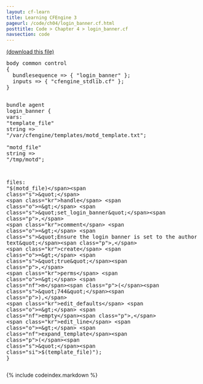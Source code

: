 ```yaml
---
layout: cf-learn
title: Learning CFEngine 3
pageurl: /code/ch04/login_banner.cf.html
posttitle: Code > Chapter 4 > login_banner.cf
navsection: code
---
```


[(download this file)](https://raw.github.com/zzamboni/cf-learn.info/master/src/ch04/login_banner.cf)

<div class="highlight"><pre><span class="k">body</span> <span class="k">common</span> <span class="k">control</span> 
<span class="p">{</span>
  <span class="kr">bundlesequence</span> <span class="o">=&gt;</span> <span class="p">{</span> <span class="s">&quot;login_banner&quot;</span> <span class="p">};</span>
  <span class="kr">inputs</span> <span class="o">=&gt;</span> <span class="p">{</span> <span class="s">&quot;cfengine_stdlib.cf&quot;</span> <span class="p">};</span> 
<span class="p">}</span>

<span class="k">bundle</span> <span class="k">agent</span> <span class="nf">login_banner</span>
<span class="p">{</span>
  <span class="kd">vars</span><span class="p">:</span>
    <span class="p">&quot;</span><span class="nv">template_file</span><span class="p">&quot;</span> <span class="kt">string</span> <span class="o">=&gt;</span> <span class="s">&quot;/var/cfengine/templates/motd_template.txt&quot;</span><span class="p">;</span>   
    <span class="p">&quot;</span><span class="nv">motd_file</span><span class="p">&quot;</span>     <span class="kt">string</span> <span class="o">=&gt;</span> <span class="s">&quot;/tmp/motd&quot;</span><span class="p">;</span> 
		
  <span class="kd">files</span><span class="p">:</span>
  <span class="s">&quot;</span><span class="si">$(motd_file)</span><span class="s">&quot;</span>   
    <span class="kr">handle</span> <span class="o">=&gt;</span> <span class="s">&quot;set_login_banner&quot;</span><span class="p">,</span>
    <span class="kr">comment</span> <span class="o">=&gt;</span> <span class="s">&quot;Ensure the login banner is set to the authorized text&quot;</span><span class="p">,</span>
    <span class="kr">create</span> <span class="o">=&gt;</span> <span class="s">&quot;true&quot;</span><span class="p">,</span>
    <span class="kr">perms</span> <span class="o">=&gt;</span> <span class="nf">m</span><span class="p">(</span><span class="s">&quot;744&quot;</span><span class="p">),</span>
    <span class="kr">edit_defaults</span> <span class="o">=&gt;</span> <span class="nf">empty</span><span class="p">,</span>
    <span class="kr">edit_line</span> <span class="o">=&gt;</span> <span class="nf">expand_template</span><span class="p">(</span><span class="s">&quot;</span><span class="si">$(template_file)</span><span class="s">&quot;</span><span class="p">);</span> 
<span class="p">}</span>
</pre></div>


{% include codeindex.markdown %}
